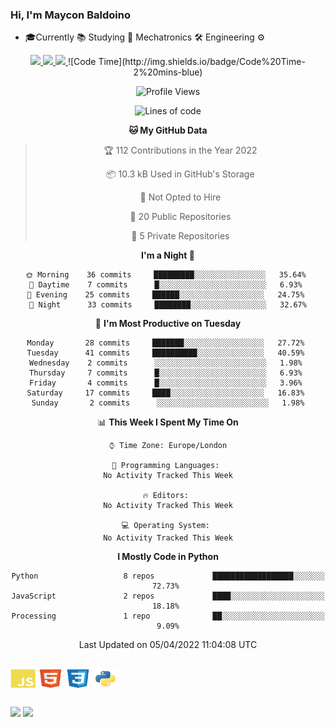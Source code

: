 ### Hi, I'm Maycon Baldoino

 
<!--
**19Leonidas99/19Leonidas99** is a ✨ _secial_ ✨ repository because its `README.md` (this file) appears on your GitHub profile.

Here are some ideas to get you started:

- 🔭 I’m currently working on ...
- 🌱 I’m currently learning ...
- 👯 I’m looking to collaborate on ...
- 🤔 I’m looking for help with ...
- 💬 Ask me about ...
- 📫 How to reach me: ...
- 😄 Pronouns: ...
- ⚡ Fun fact: ...
-->
- 🎓Currently 📚 Studying 📖 Mechatronics 🛠 Engineering ⚙

<div align="center">
  <a href="https://github.com/19Leonidas99">
   <!--
   <img height="280em"src="https://github-readme-stats.vercel.app/api/top-langs/?username=19Leonidas99&theme=dark" />
   -->
  <img height="200em" src="https://github-readme-stats.vercel.app/api?username=19Leonidas99&show_icons=true&theme=dark&include_all_commits=true&count_private=true"/>
  <img height="200em" src="https://github-readme-stats.vercel.app/api/top-langs/?username=19Leonidas99&layout=compact&langs_count=7&theme=dark"/>
    <img height="200em" src="http://github-readme-streak-stats.herokuapp.com?user=19Leonidas99&theme=dark&hide_border=true&date_format=M%20j%5B%2C%20Y%5D&ring=FCFCFC&stroke=FFFFFF&fire=DD2727&currStreakLabel=FFFFFF&sideLabels=FFFFFF"/>
   <!-- 
<img height="200em" src="https://github-readme-stats.vercel.app/api/wakatime?username=19leonidas99">
-->
 </a>
 <!--START_SECTION:waka-->
![Code Time](http://img.shields.io/badge/Code%20Time-2%20mins-blue)

![Profile Views](http://img.shields.io/badge/Profile%20Views-163-blue)

![Lines of code](https://img.shields.io/badge/From%20Hello%20World%20I%27ve%20Written-5%20Thousand%20lines%20of%20code-blue)

**🐱 My GitHub Data** 

> 🏆 112 Contributions in the Year 2022
 > 
> 📦 10.3 kB Used in GitHub's Storage 
 > 
> 🚫 Not Opted to Hire
 > 
> 📜 20 Public Repositories 
 > 
> 🔑 5 Private Repositories  
 > 
**I'm a Night 🦉** 

```text
🌞 Morning    36 commits     █████████░░░░░░░░░░░░░░░░   35.64% 
🌆 Daytime    7 commits      █░░░░░░░░░░░░░░░░░░░░░░░░   6.93% 
🌃 Evening    25 commits     ██████░░░░░░░░░░░░░░░░░░░   24.75% 
🌙 Night      33 commits     ████████░░░░░░░░░░░░░░░░░   32.67%

```
📅 **I'm Most Productive on Tuesday** 

```text
Monday       28 commits     ███████░░░░░░░░░░░░░░░░░░   27.72% 
Tuesday      41 commits     ██████████░░░░░░░░░░░░░░░   40.59% 
Wednesday    2 commits      ░░░░░░░░░░░░░░░░░░░░░░░░░   1.98% 
Thursday     7 commits      █░░░░░░░░░░░░░░░░░░░░░░░░   6.93% 
Friday       4 commits      █░░░░░░░░░░░░░░░░░░░░░░░░   3.96% 
Saturday     17 commits     ████░░░░░░░░░░░░░░░░░░░░░   16.83% 
Sunday       2 commits      ░░░░░░░░░░░░░░░░░░░░░░░░░   1.98%

```


📊 **This Week I Spent My Time On** 

```text
⌚︎ Time Zone: Europe/London

💬 Programming Languages: 
No Activity Tracked This Week

🔥 Editors: 
No Activity Tracked This Week

💻 Operating System: 
No Activity Tracked This Week

```

**I Mostly Code in Python** 

```text
Python                   8 repos             ██████████████████░░░░░░░   72.73% 
JavaScript               2 repos             ████░░░░░░░░░░░░░░░░░░░░░   18.18% 
Processing               1 repo              ██░░░░░░░░░░░░░░░░░░░░░░░   9.09%

```



 Last Updated on 05/04/2022 11:04:08 UTC
<!--END_SECTION:waka--> 
</div>

<div style="display: inline_block"><br>
  <img align="center" alt="Icon-Js" height="30" width="40" src="https://raw.githubusercontent.com/devicons/devicon/master/icons/javascript/javascript-plain.svg">
  <img align="center" alt="Icon-HTML" height="30" width="40" src="https://raw.githubusercontent.com/devicons/devicon/master/icons/html5/html5-original.svg">
  <img align="center" alt="Icon-CSS" height="30" width="40" src="https://raw.githubusercontent.com/devicons/devicon/master/icons/css3/css3-original.svg">
  <img align="center" alt="Icon-Python" height="30" width="40" src="https://raw.githubusercontent.com/devicons/devicon/master/icons/python/python-original.svg">
</div>
  
  ##
 <div>
   <a href = "mailto:19Leonidas99@gmail.com"><img src="https://img.shields.io/badge/-Gmail-%23333?style=for-the-badge&logo=gmail&logoColor=white" target="_blank"></a>
   <a href="https://www.linkedin.com/in/mayconleonidas/" target="_blank"><img src="https://img.shields.io/badge/-LinkedIn-%230077B5?style=for-the-badge&logo=linkedin&logoColor=white" target="_blank"></a> 
</div>
  

